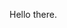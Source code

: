 <!DOCTYPE html>
<html>
<head>
  <title>M_Breviger's Card</title>
  <link rel="icon" type="image/x-icon" href="/imgs/favicon.ico">
</head>
<body>
<p>Hello there.</p>
